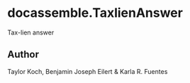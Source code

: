 # docassemble.TaxlienAnswer

Tax-lien answer

## Author

Taylor Koch, Benjamin Joseph Eilert & Karla R. Fuentes

